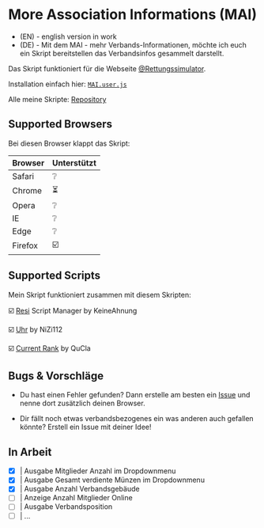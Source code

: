# More Association Informations (MAI)

- (EN) - english version in work
- (DE) - Mit dem MAI - mehr Verbands-Informationen, möchte ich euch ein Skript bereitstellen das Verbandsinfos gesammelt darstellt.

Das Skript funktioniert für die Webseite [@Rettungssimulator](https://github.cim/Rettungssimulator).

Installation einfach hier: [`MAI.user.js`](https://github.com/QuCla/resi-association-information/raw/master/association.infos.user.js)

Alle meine Skripte: [Repository](https://github.com/QuCla?tab=repositories)


## Supported Browsers

Bei diesen Browser klappt das Skript:


| Browser | Unterstützt                 |
| ------- | --------------------------- |
| Safari  | :grey_question:             |
| Chrome  | :hourglass_flowing_sand:    |
| Opera   | :grey_question:             |
| IE      | :grey_question:             |
| Edge    | :grey_question:             |
| Firefox | :ballot_box_with_check:     |


## Supported Scripts

Mein Skript funktioniert zusammen mit diesem Skripten:

:ballot_box_with_check: [Resi](https://github.com/TheKeineAhnung/resi-script-manager) Script Manager by KeineAhnung

:ballot_box_with_check: [Uhr](https://forum.rettungssimulator.online/index.php?thread/1454-uhr/&postID=7948&highlight=uhr#post7948) by NiZi112

:ballot_box_with_check: [Current Rank](https://github.com/QuCla/resi-rank-navleiste) by QuCla


## Bugs & Vorschläge

 - Du hast einen Fehler gefunden? Dann erstelle am besten ein [Issue](https://github.com/QuCla/resi-association-information/issues/new) und nenne dort zusätzlich deinen Browser.

 - Dir fällt noch etwas verbandsbezogenes ein was anderen auch gefallen könnte? Erstell ein Issue mit deiner Idee!

## In Arbeit

- [x]   | Ausgabe Mitglieder Anzahl im Dropdownmenu
- [x]   | Ausgabe Gesamt verdiente Münzen im Dropdownmenu
- [x]   | Ausgabe Anzahl Verbandsgebäude
- [ ]   | Anzeige Anzahl Mitglieder Online
- [ ]   | Ausgabe Verbandsposition
- [ ]   | ...
